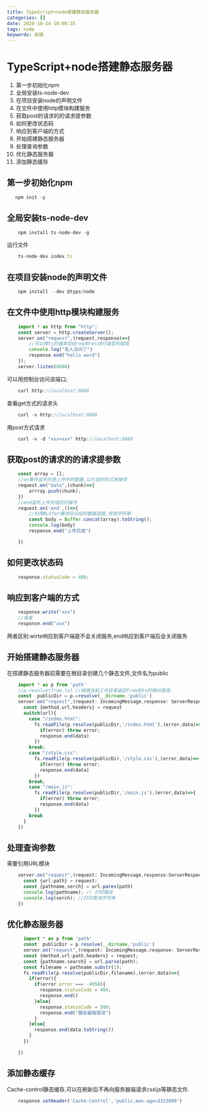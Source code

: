 ```yaml
---
title: TypeScript+node搭建静态服务器
categories: []
date: 2020-10-24 10:08:35
tags: node
keywords: 前端 
---
```

# TypeScript+node搭建静态服务器
1. 第一步初始化npm
2. 全局安装ts-node-dev
3. 在项目安装node的声明文件
4. 在文件中使用http模块构建服务
5. 获取post的请求的的请求提参数
6. 如何更改状态码
7. 响应到客户端的方式
8. 开始搭建静态服务器
9. 处理查询参数
10. 优化静态服务器
11. 添加静态缓存

## 第一步初始化npm
```javascript
   npm init -y
```
## 全局安装ts-node-dev
```javascript
    npm install ts-node-dev -g
```
运行文件 
```javascript
    ts-node-dev index.ts
```
## 在项目安装node的声明文件
```javascript
    npm install --dev @typs/node
```

## 在文件中使用http模块构建服务
```typescript
    import * as http from "http";
    const server = http.createServer();
    server.on("request",(request,response)=>{
        //可以用ts的强类型给req和res进行类型的赋值
        console.log("有人访问了")
        response.end("hello word")
    });
    server.listen(8888)
```
可以用控制台访问该端口;
```typescript
    curl http://localhost:8888
```
查看get方式的请求头
```typescript
    curl -v http://localhost:8888
```
用post方式请求
```typescript
    curl -v -d "xxx=xxx" http://localhost:8888
```

## 获取post的请求的的请求提参数
```typescript
    const array = [];
    //on事件监听的是上传中的数据,以片段的形式来接受
    request.on("data",(chunk)=>{
        arrray.push(chunk);
    })
    //end监听上传完成后的操作
    request.on('end',()=>{
        //利用Buffer模块将分段的数据连接,转成字符串
        const body = Buffer.concat(array).toString();
        console.log(body)
        response.end("上传完成")

    })
```
## 如何更改状态码
```typescript
    response.statusCode = 400;
```
## 响应到客户端的方式
```typescript   
    response.write("xxx")
    //或者
    response.end("xxx")    
```
两者区别:wirte响应到客户端是不会关闭服务,end响应到客户端后会关闭服务

## 开始搭建静态服务器
在搭建静态服务器前需要在根目录创建几个静态文件,文件名为public
```typescript
    import * as p from 'path'
    //p.resolve(from.to) //根据当前工作目录返回from到to的相对路径.
    const  publicDir = p.=resolve(__dirname,'public')
    server.on("request",(request: IncomingMessage,response: ServerResponse)=>{
      const {method,url,headers} = request
      switch(url){
        case "/index.html":
          fs.readFile(p.resolve(publicDir,'/index.html'),(error,data)=>{
            if(error) throw error;
            response.end(data) 
          })          
        break;
        case "/style.css":
          fs.readFile(p.resolve(publicDir,'/style.css'),(error,data)=>{
            if(error) throw error;
            response.end(data) 
          })          
        break;
        case "/main.js":
          fs.readFile(p.resolve(publicDir,'/main.js'),(error,data)=>{
            if(error) throw error;
            response.end(data) 
          })          
        break
      }   
    })
```
## 处理查询参数
需要引用URL模块   
```typescript
    server.on("request",(request: IncomingMessage,response:ServerResponse)=>{
      const {url:path} = request;
      const {pathname,serch} = url.pares(path)
      console.log(pathname); // 打印路径
      console.log(serch); //打印查询字符串
    })
```
## 优化静态服务器
```typescript
      import * as p from 'path'
      const  publicDir = p.resolve(__dirname,'public')
      server.on("request",(request: IncomingMessage,response: ServerResponse)=>{
      const {method,url:path,headers} = request;
      const {pathname,search} = url.parse(path);
      const filename = pathname.substr(1);
      fs.readFile(p.resolve(publicDir,filename),(error,data)=>{
        if(error){
          if(error.error === -4058){
            response.statusCode = 404;
            response.end()
          }else{
            response.statusCode = 500;
            response.end("服务器端错误")
          }
        }else{
          response.end(data.toString())
        }
      })          
         
    })
```
## 添加静态缓存
Cache-control静态缓存,可以在刷新后不再向服务器端请求css\js等静态文件.
````typescript
    response.setHeader('Cache-Control','public,max-age=3153600')
````






















